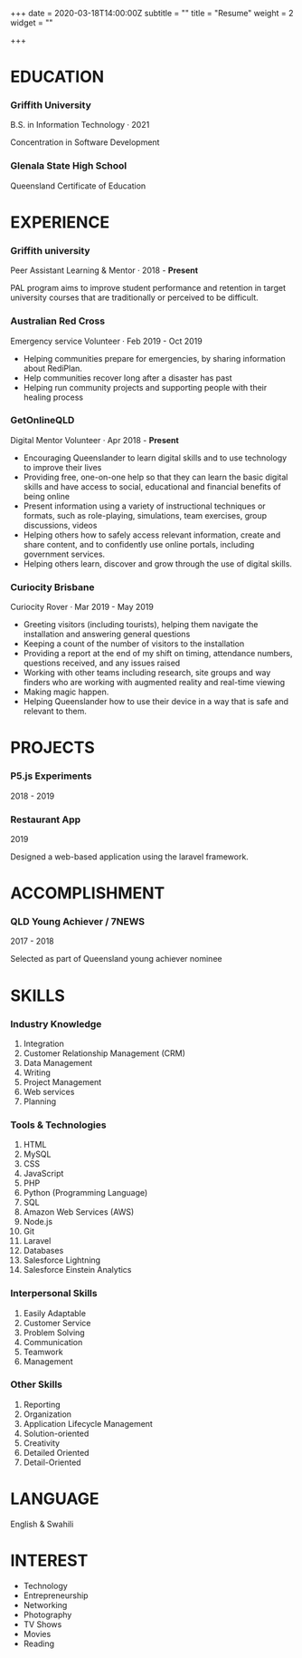+++
date = 2020-03-18T14:00:00Z
subtitle = ""
title = "Resume"
weight = 2
widget = ""

+++
# EDUCATION

### Griffith University

B.S. in Information Technology · 2021

Concentration in Software Development

### Glenala State High School

Queensland Certificate of Education

# EXPERIENCE

### Griffith university

Peer Assistant Learning & Mentor · 2018  - **Present**

PAL program aims to improve student performance and retention in target university courses that are traditionally or perceived to be difficult.

### Australian Red Cross

Emergency service Volunteer · Feb 2019 - Oct 2019

* Helping communities prepare for emergencies, by sharing information about RediPlan.
* Help communities recover long after a disaster has past
* Helping run community projects and supporting people with their healing process

### GetOnlineQLD

Digital Mentor Volunteer  ·  Apr 2018 - **Present**

* Encouraging Queenslander to learn digital skills and to use technology to improve their lives
* Providing free, one-on-one help so that they can learn the basic digital skills and have access to social, educational and financial benefits of being online
* Present information using a variety of instructional techniques or formats, such as role-playing, simulations, team exercises, group discussions, videos
* Helping others how to safely access relevant information, create and share content, and to confidently use online portals, including government services.
* Helping others learn, discover and grow through the use of digital skills.

### Curiocity Brisbane

Curiocity Rover ·  Mar 2019 - May 2019

* Greeting visitors (including tourists), helping them navigate the installation and answering general questions
* Keeping a count of the number of visitors to the installation
* Providing a report at the end of my shift on timing, attendance numbers, questions received, and any issues raised
* Working with other teams including research, site groups and way finders who are working with augmented reality and real-time viewing
* Making magic happen.
* Helping Queenslander how to use their device in a way that is safe and relevant to them.

# PROJECTS

### P5.js Experiments

2018 - 2019

### Restaurant App

2019

Designed a web-based application using the laravel framework. 

# ACCOMPLISHMENT

### QLD Young Achiever / 7NEWS

2017 - 2018

Selected as part of Queensland young achiever nominee

# SKILLS

### Industry Knowledge

1. Integration
2. Customer Relationship Management (CRM)
3. Data Management
4. Writing
5. Project Management
6. Web services
7. Planning

### Tools & Technologies

 1. HTML
 2. MySQL
 3. CSS
 4. JavaScript
 5. PHP
 6. Python (Programming Language)
 7. SQL
 8. Amazon Web Services (AWS)
 9. Node.js
10. Git
11. Laravel
12. Databases
13. Salesforce Lightning
14. Salesforce Einstein Analytics

### Interpersonal Skills

1. Easily Adaptable
2. Customer Service
3. Problem Solving
4. Communication
5. Teamwork
6. Management

### Other Skills

1. Reporting
2. Organization
3. Application Lifecycle Management
4. Solution-oriented
5. Creativity
6. Detailed Oriented
7. Detail-Oriented

# LANGUAGE

English & Swahili

# INTEREST

* Technology
* Entrepreneurship
* Networking
* Photography
* TV Shows
* Movies
* Reading